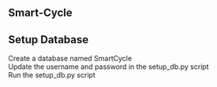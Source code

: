 ## Smart-Cycle

## Setup Database
Create a database named SmartCycle<br/>
Update the username and password in the setup_db.py script<br/>
Run the setup_db.py script
